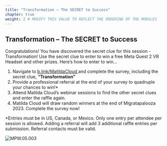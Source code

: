 ```yaml
---
title: "Transformation – The SECRET to Success" 
chapter: true
weight: 2 # MODIFY THIS VALUE TO REFLECT THE ORDERING OF THE MODULES
---
```

## Transformation – The SECRET to Success

Congratulations! You have discovered the secret clue for this session -  Transformation! Use the secret clue to enter to win a free Meta Quest 2 VR Headset and other prizes. Here’s how to enter to win…

1. Navigate to [b.link/MatildaCloud ](https://b.link/MatildaCloud "Matilda Cloud's MigrataPalooza Form") and complete the survey, including the secret clue, **“Transformation”**
2. Provide a professional referral at the end of your survey to quadruple your chances to win!*
3. Attend Matilda Cloud’s webinar sessions to find the other secret clues and enter the raffle again.
4. Matilda Cloud will draw random winners at the end of Migratapalooza 2023. Complete the survey now!

<!-- comment -->
*Entries must be in US, Canada, or Mexico. Only one entry per attendee per session is allowed. Adding a referral will add 3 additional raffle entries per submission. Referral contacts must be valid.

![MPW.05.003](/images/MPW.05.003.png)